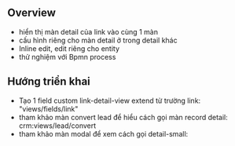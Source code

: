 ## Overview

- hiển thị màn detail của link vào cùng 1 màn
- cấu hình riêng cho màn detail ở trong detail khác
- Inline edit, edit riêng cho entity
- thử nghiệm với Bpmn process

## Hướng triển khai
- Tạo 1 field custom link-detail-view extend từ trường link:  "views/fields/link"
- tham khảo màn convert lead để hiểu cách gọi màn record detail: crm:views/lead/convert
- tham khảo màn modal để xem cách gọi detail-small: 